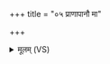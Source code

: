 +++
title = "०५ प्राणापानौ मा"

+++
<details><summary>मूलम् (VS)</summary>

प्राणा॑पानौ॒ मामा॑ हासिष्टं॒ मा जने॒ प्र मे॑षि ॥
</details>